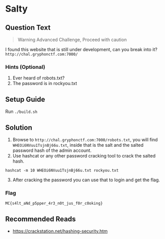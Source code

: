 # Salty

## Question Text
> Warning Advanced Challenge, Proceed with caution  

I found this website that is still under development, can you break into it?  
`http://chal.gryphonctf.com:7000/`  

### Hints (Optional)
1. Ever heard of robots.txt?
2. The password is in rockyou.txt

## Setup Guide
Run `./build.sh`

## Solution
1. Browse to `http://chal.gryphonctf.com:7000/robots.txt`, you will find `WHEOi6NVuu1TsjnBj66u.txt`, inside that is the salt and the salted password hash of the admin account.
2. Use hashcat or any other password cracking tool to crack the salted hash.
```
hashcat -m 10 WHEOi6NVuu1TsjnBj66u.txt rockyou.txt 
```
3. After cracking the password you can use that to login and get the flag.

### Flag
`MC{s4lt_aNd_p5pper_4r3_n0t_jus_f0r_c0oking}`

## Recommended Reads
* https://crackstation.net/hashing-security.htm
